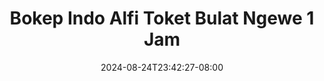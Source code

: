 --- 
title: "Bokep Indo Alfi Toket Bulat Ngewe 1 Jam"
description: "  bokeh Bokep Indo Alfi Toket Bulat Ngewe 1 Jam telegram   new"
date: 2024-08-24T23:42:27-08:00
file_code: "4c10t16kmmw4"
draft: false
cover: "nss6a8ducq2rlk19.jpg"
tags: ["Bokep", "Indo", "Alfi", "Toket", "Bulat", "Ngewe", "Jam", "bokep-indo", "bokep-viral", "bokep-ig"]
length: 3600
fld_id: "1483121"
foldername: "Alfi"
categories: ["Alfi"]
views: 0
---